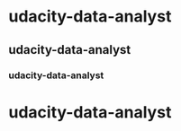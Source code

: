 # udacity-data-analyst
## udacity-data-analyst
### udacity-data-analyst

udacity-data-analyst
====================
